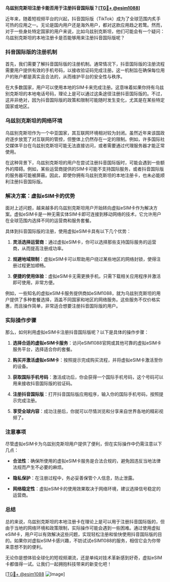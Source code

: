 **乌兹别克斯坦注册卡能否用于注册抖音国际版？[[TG💪+ @esim1088](https://t.me/s/esim1088)]**

近年来，随着短视频平台的兴起，抖音国际版（TikTok）成为了全球范围内炙手可热的应用之一。无论是国内用户还是海外用户，都对这款应用趋之若鹜。然而，对于一些身处特定国家的用户来说，比如乌兹别克斯坦，他们可能会有一个疑问：乌兹别克斯坦的本地注册卡是否能够用来注册抖音国际版呢？

### 抖音国际版的注册机制

首先，我们需要了解抖音国际版的注册机制。通常情况下，抖音国际版的注册流程需要用户提供有效的手机号码，以接收验证码完成注册。这一机制旨在确保每位用户的账户都是真实且合法的，从而维护平台的安全性与秩序。

在大多数国家，用户可以使用本地的SIM卡来完成注册。这意味着如果你持有乌兹别克斯坦的本地电话号码，理论上是可以通过这条途径注册抖音国际版的。不过，这并非绝对，因为抖音国际版的政策和限制可能随时发生变化，尤其是在某些特定国家或地区。

### 乌兹别克斯坦的网络环境

乌兹别克斯坦作为一个中亚国家，其互联网环境相对较为封闭。虽然近年来该国政府逐步放宽了对互联网的管控，但整体上仍然存在一定的限制。例如，许多国际社交媒体平台在乌兹别克斯坦可能无法直接访问，或者需要通过代理服务器才能正常使用。

在这种背景下，乌兹别克斯坦的用户在尝试注册抖音国际版时，可能会遇到一些额外的障碍。例如，某些运营商提供的SIM卡可能不支持国际服务，或者抖音国际版的服务器可能被屏蔽。因此，即使你拥有乌兹别克斯坦的本地注册卡，也未必能顺利注册抖音国际版。

### 解决方案：虚拟eSIM卡的优势

面对上述问题，越来越多的乌兹别克斯坦用户开始转向虚拟eSIM卡作为解决方案。虚拟eSIM卡是一种无需实体SIM卡即可连接到移动网络的技术，它允许用户在全球范围内选择不同的运营商和服务套餐。

具体到抖音国际版的注册，使用虚拟eSIM卡具有以下几个优势：

1. **灵活选择运营商**：通过虚拟eSIM卡，你可以选择那些支持国际服务的运营商，从而提高注册成功率。
   
2. **规避地域限制**：虚拟eSIM卡可以帮助用户绕过某些地区的网络封锁，使得注册过程更加顺畅。

3. **便捷的使用体验**：虚拟eSIM卡无需更换手机，只需下载相关应用程序并激活即可使用，非常方便。

例如，一些知名的虚拟eSIM卡服务提供商如eSIM1088，就为乌兹别克斯坦的用户提供了多种套餐选择，涵盖不同国家和地区的网络服务。这些服务不仅价格实惠，而且操作简单，非常适合想要注册抖音国际版的用户。

### 实际操作步骤

那么，如何利用虚拟eSIM卡注册抖音国际版呢？以下是具体的操作步骤：

1. **选择合适的虚拟eSIM卡服务**：访问eSIM1088官网或其他可靠的虚拟eSIM卡服务平台，选择适合你的套餐。

2. **购买并激活虚拟eSIM卡**：按照提示完成购买流程，并将虚拟eSIM卡激活至你的设备。

3. **获取国际手机号码**：激活成功后，你会获得一个国际手机号码，这个号码可以用来接收抖音国际版的验证码。

4. **注册抖音国际版**：打开抖音国际版应用程序，输入你的国际手机号码，按照提示完成注册。

5. **享受全球内容**：成功注册后，你就可以尽情浏览和分享来自世界各地的精彩视频了。

### 注意事项

尽管虚拟eSIM卡为乌兹别克斯坦用户提供了便利，但在实际操作中仍需注意以下几点：

- **合法性**：确保所使用的虚拟eSIM卡服务是合法合规的，避免因违反当地法律法规而产生不必要的麻烦。
  
- **隐私保护**：在注册过程中，务必妥善保管个人信息，防止泄露。

- **网络稳定性**：虚拟eSIM卡的使用效果取决于网络环境，建议选择信号稳定的运营商。

### 总结

总的来说，乌兹别克斯坦的本地注册卡在理论上是可以用于注册抖音国际版的，但由于当地的网络环境和政策限制，实际操作可能会遇到一些困难。通过使用虚拟eSIM卡，用户可以有效解决这些问题，实现轻松注册和愉快使用抖音国际版的目的。如果你对虚拟eSIM卡感兴趣，不妨试试eSIM1088的服务，相信它会为你带来意想不到的便利。

无论你是想体验全球化的短视频潮流，还是单纯对技术革新感到好奇，虚拟eSIM卡都值得一试。让我们一起拥抱科技带来的新变化吧！

[[TG💪+ @esim1088](https://t.me/s/esim1088) ![Image](https://i.postimg.cc/4NQfJmqS/Snipaste-2025-05-13-00-14-12.png)]